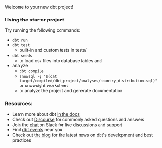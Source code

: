 Welcome to your new dbt project!

### Using the starter project

Try running the following commands:
- `dbt run`
- `dbt test`
  - built-in and custom tests in tests/
- `dbt seeds`
  - to load csv files into database tables and
- analyze
  - `dbt compile`
  - `snowsql -q "$(cat target/compiled/dbt_project/analyses/country_distribution.sql)"` or snowsight worksheet
  - to analyze the project and generate documentation


### Resources:
- Learn more about dbt [in the docs](https://docs.getdbt.com/docs/introduction)
- Check out [Discourse](https://discourse.getdbt.com/) for commonly asked questions and answers
- Join the [chat](https://community.getdbt.com/) on Slack for live discussions and support
- Find [dbt events](https://events.getdbt.com) near you
- Check out [the blog](https://blog.getdbt.com/) for the latest news on dbt's development and best practices
